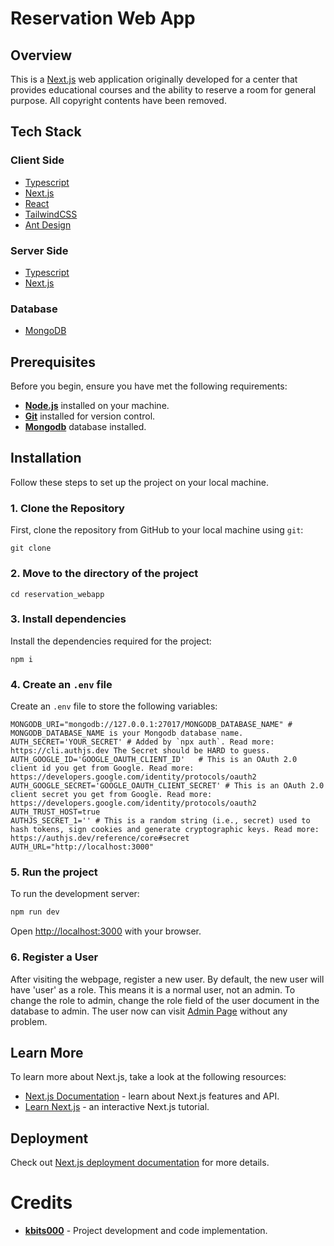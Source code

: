 # Reservation Web App

## Overview
This is a [Next.js](https://nextjs.org) web application originally developed for a center that provides educational courses and the ability to reserve a room for general purpose. All copyright contents have been removed.

[//]: # (<!-- Screenshots -->)

[//]: # (## Screenshots)

[//]: # ()
[//]: # (<div style="align-content: center"> )

[//]: # (  <img src="https://placehold.co/600x400?text=Your+Screenshot+here" alt="screenshot" />)

[//]: # (</div>)

<!-- TechStack -->
##  Tech Stack
### Client Side
<ul>
    <li><a href="https://www.typescriptlang.org/">Typescript</a></li>
    <li><a href="https://nextjs.org/">Next.js</a></li>
    <li><a href="https://react.dev/">React</a></li>
    <li><a href="https://tailwindcss.com/">TailwindCSS</a></li>
    <li><a href="https://ant.design/">Ant Design</a></li>
</ul>

### Server Side
<ul>
    <li><a href="https://www.typescriptlang.org/">Typescript</a></li>
    <li><a href="https://nextjs.org/">Next.js</a></li>
</ul>

### Database
<ul>
    <li><a href="https://www.mongodb.com/">MongoDB</a></li>
</ul>

## Prerequisites

Before you begin, ensure you have met the following requirements:

- **[Node.js](https://nodejs.org/en)** installed on your machine.
- **[Git](https://git-scm.com/)** installed for version control.
- **[Mongodb](https://www.mongodb.com/)** database installed.

## Installation
Follow these steps to set up the project on your local machine.

### 1. Clone the Repository
First, clone the repository from GitHub to your local machine using `git`:

```
git clone 
```

### 2. Move to the directory of the project
```
cd reservation_webapp
```

### 3. Install dependencies
Install the dependencies required for the project:
```
npm i
```

### 4. Create an `.env` file
Create an `.env` file to store the following variables:
```
MONGODB_URI="mongodb://127.0.0.1:27017/MONGODB_DATABASE_NAME" # MONGODB_DATABASE_NAME is your Mongodb database name.
AUTH_SECRET='YOUR_SECRET' # Added by `npx auth`. Read more: https://cli.authjs.dev The Secret should be HARD to guess.
AUTH_GOOGLE_ID='GOOGLE_OAUTH_CLIENT_ID'   # This is an OAuth 2.0 client id you get from Google. Read more: https://developers.google.com/identity/protocols/oauth2
AUTH_GOOGLE_SECRET='GOOGLE_OAUTH_CLIENT_SECRET' # This is an OAuth 2.0 client secret you get from Google. Read more: https://developers.google.com/identity/protocols/oauth2
AUTH_TRUST_HOST=true
AUTHJS_SECRET_1='' # This is a random string (i.e., secret) used to hash tokens, sign cookies and generate cryptographic keys. Read more: https://authjs.dev/reference/core#secret
AUTH_URL="http://localhost:3000"
```

### 5. Run the project
To run the development server:

```bash
npm run dev
```
Open [http://localhost:3000](http://localhost:3000) with your browser.

### 6. Register a User
After visiting the webpage, register a new user. By default, the new user will have 'user' as a role. This means it is a normal user, not an admin. To change the role to admin, change the role field of the user document in the database to admin.
The user now can visit [Admin Page](http://localhost:3000/admin) without any problem.

## Learn More

To learn more about Next.js, take a look at the following resources:

- [Next.js Documentation](https://nextjs.org/docs) - learn about Next.js features and API.
- [Learn Next.js](https://nextjs.org/learn) - an interactive Next.js tutorial.


## Deployment

Check out [Next.js deployment documentation](https://nextjs.org/docs/app/building-your-application/deploying) for more details.

# Credits
- **[kbits000](https://github.com/kbits000)** - Project development and code implementation.